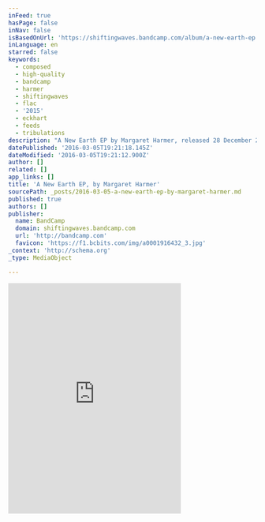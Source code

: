 ```yaml
---
inFeed: true
hasPage: false
inNav: false
isBasedOnUrl: 'https://shiftingwaves.bandcamp.com/album/a-new-earth-ep'
inLanguage: en
starred: false
keywords:
  - composed
  - high-quality
  - bandcamp
  - harmer
  - shiftingwaves
  - flac
  - '2015'
  - eckhart
  - feeds
  - tribulations
description: "A New Earth EP by Margaret Harmer, released 28 December 2015 1. A New Earth This is a one track EP to celebrate the year 2015. Inspired by Eckhart Tolle's book A New Earth while composing this piece, I felt gratitude for all the human and divine help on my journey through tribulations."
datePublished: '2016-03-05T19:21:18.145Z'
dateModified: '2016-03-05T19:21:12.900Z'
author: []
related: []
app_links: []
title: 'A New Earth EP, by Margaret Harmer'
sourcePath: _posts/2016-03-05-a-new-earth-ep-by-margaret-harmer.md
published: true
authors: []
publisher:
  name: BandCamp
  domain: shiftingwaves.bandcamp.com
  url: 'http://bandcamp.com'
  favicon: 'https://f1.bcbits.com/img/a0001916432_3.jpg'
_context: 'http://schema.org'
_type: MediaObject

---
```

<iframe src="https://cdn.embedly.com/widgets/media.html?src=https%3A%2F%2Fbandcamp.com%2FEmbeddedPlayer%2Fv%3D2%2Falbum%3D1718266095%2Fsize%3Dlarge%2Flinkcol%3D0084B4%2Fnotracklist%3Dtrue%2Ftwittercard%3Dtrue%2F&amp;url=https%3A%2F%2Fshiftingwaves.bandcamp.com%2Falbum%2Fa-new-earth-ep&amp;image=https%3A%2F%2Ff1.bcbits.com%2Fimg%2Fa0001916432_5.jpg&amp;key=b7d04c9b404c499eba89ee7072e1c4f7&amp;type=text%2Fhtml&amp;schema=bandcamp" width="350" height="467" scrolling="no" frameborder="0" allowfullscreen="allowfullscreen" style=""></iframe>